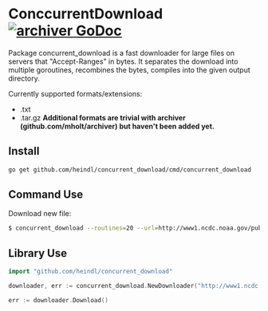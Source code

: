 ConccurrentDownload [![archiver GoDoc](https://img.shields.io/badge/reference-godoc-blue.svg?style=flat-square)](https://godoc.org/github.com/heindl/concurrent_download)
========

Package concurrent_download is a fast downloader for large files on servers that "Accept-Ranges" in bytes. It separates the download into multiple goroutines, recombines the bytes, compiles into the given output directory.
 

Currently supported formats/extensions:
- .txt
- .tar.gz
__Additional formats are trivial with archiver (github.com/mholt/archiver) but haven't been added yet.__


## Install

```bash
go get github.com/heindl/concurrent_download/cmd/concurrent_download
```

## Command Use

Download new file:

```bash
$ concurrent_download --routines=20 --url=http://www1.ncdc.noaa.gov/pub/data/ghcn/daily/ghcnd_all.tar.gz --path=~/Desktop/ghcnd/
```

## Library Use

```go
import "github.com/heindl/concurrent_download"
```

```go
downloader, err := concurrent_download.NewDownloader("http://www1.ncdc.noaa.gov/pub/data/ghcn/daily/ghcnd_all.tar.gz", "/Users/Desktop/ghcnd", 20)
```

```go
err := downloader.Download()
```